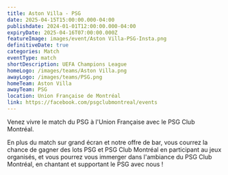 ```yaml
---
title: Aston Villa - PSG
date: 2025-04-15T15:00:00.000-04:00
publishdate: 2024-01-01T12:00:00.000-04:00
expiryDate: 2025-04-16T07:00:00.000Z
featureImage: images/event/Aston Villa-PSG-Insta.png
definitiveDate: true
categories: Match
eventType: match
shortDescription: UEFA Champions League
homeLogo: /images/teams/Aston Villa.png
awayLogo: /images/teams/PSG.png
homeTeam: Aston Villa
awayTeam: PSG
location: Union Française de Montréal
link: https://facebook.com/psgclubmontreal/events
---
```


Venez vivre le match du PSG à l'Union Française avec le PSG Club Montréal.

En plus du match sur grand écran et notre offre de bar, vous courrez la chance de gagner des lots PSG et PSG Club Montréal en participant au jeux organisés, et vous pourrez vous immerger dans l'ambiance du PSG Club Montréal, en chantant et supportant le PSG avec nous !
